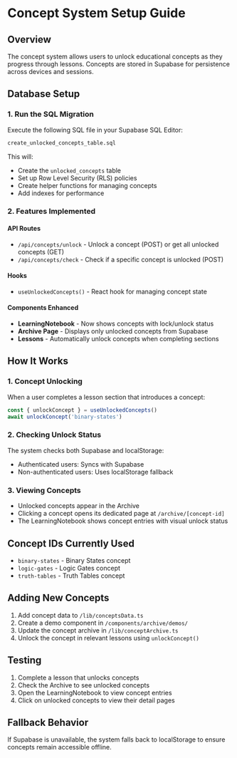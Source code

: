 # Concept System Setup Guide

## Overview
The concept system allows users to unlock educational concepts as they progress through lessons. Concepts are stored in Supabase for persistence across devices and sessions.

## Database Setup

### 1. Run the SQL Migration
Execute the following SQL file in your Supabase SQL Editor:
```bash
create_unlocked_concepts_table.sql
```

This will:
- Create the `unlocked_concepts` table
- Set up Row Level Security (RLS) policies
- Create helper functions for managing concepts
- Add indexes for performance

### 2. Features Implemented

#### API Routes
- `/api/concepts/unlock` - Unlock a concept (POST) or get all unlocked concepts (GET)
- `/api/concepts/check` - Check if a specific concept is unlocked (POST)

#### Hooks
- `useUnlockedConcepts()` - React hook for managing concept state

#### Components Enhanced
- **LearningNotebook** - Now shows concepts with lock/unlock status
- **Archive Page** - Displays only unlocked concepts from Supabase
- **Lessons** - Automatically unlock concepts when completing sections

## How It Works

### 1. Concept Unlocking
When a user completes a lesson section that introduces a concept:
```javascript
const { unlockConcept } = useUnlockedConcepts()
await unlockConcept('binary-states')
```

### 2. Checking Unlock Status
The system checks both Supabase and localStorage:
- Authenticated users: Syncs with Supabase
- Non-authenticated users: Uses localStorage fallback

### 3. Viewing Concepts
- Unlocked concepts appear in the Archive
- Clicking a concept opens its dedicated page at `/archive/[concept-id]`
- The LearningNotebook shows concept entries with visual unlock status

## Concept IDs Currently Used
- `binary-states` - Binary States concept
- `logic-gates` - Logic Gates concept  
- `truth-tables` - Truth Tables concept

## Adding New Concepts

1. Add concept data to `/lib/conceptsData.ts`
2. Create a demo component in `/components/archive/demos/`
3. Update the concept archive in `/lib/conceptArchive.ts`
4. Unlock the concept in relevant lessons using `unlockConcept()`

## Testing

1. Complete a lesson that unlocks concepts
2. Check the Archive to see unlocked concepts
3. Open the LearningNotebook to view concept entries
4. Click on unlocked concepts to view their detail pages

## Fallback Behavior
If Supabase is unavailable, the system falls back to localStorage to ensure concepts remain accessible offline.